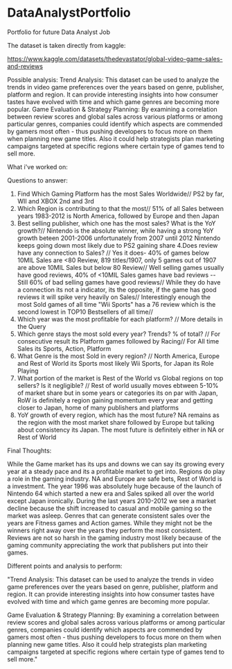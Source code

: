 # DataAnalystPortfolio
Portfolio for future Data Analyst Job

The dataset is taken directly from kaggle: 

https://www.kaggle.com/datasets/thedevastator/global-video-game-sales-and-reviews

Possible analysis:
Trend Analysis: This dataset can be used to analyze the trends in video game preferences over the years based on genre, publisher, platform and region. It can provide interesting insights into how consumer tastes have evolved with time and which game genres are becoming more popular.
Game Evaluation & Strategy Planning: By examining a correlation between review scores and global sales across various platforms or among particular genres, companies could identify which aspects are commended by gamers most often - thus pushing developers to focus more on them when planning new game titles. Also it could help strategists plan marketing campaigns targeted at specific regions where certain type of games tend to sell more.

What i've worked on:

Questions to answer: 

1. Find Which Gaming Platform has the most Sales Worldwide// PS2 by far, WII and XBOX 2nd and 3rd
2. Which Region is contributing to that the most// 51% of all Sales between years 1983-2012 is North America, followed by Europe and then Japan
3. Best selling publisher, which one has the most sales? What is the YoY growth?// Nintendo is the absolute winner, while having a strong YoY growth beteen 2001-2006 unfortunately from 2007 until 2012 Nintendo keeps going down most likely due to PS2 gaining share
4.Does review have any connection to Sales? // Yes it does- 40% of games below 10MIL Sales are <80 Review, 819 titles/1907, only 5 games out of 1907 are above 10MIL Sales but below 80 Review// Well selling games usually have good reviews, 40% of <10MIL Sales games have bad reviews
--Still 60% of bad selling games have good reviews// While they do have a connection its not a indicator, its the opposite, if the game has good reviews it will spike very heavily on Sales// Interestingly enough the most Sold games of all time "Wii Sports" has a 76 review which is the second lowest in TOP10 Bestsellers of all time//
5. Which year was the most profitable for each platform? // More details in the Query
6. Which genre stays the most sold every year? Trends? % of total? // For consecutive result its Platform games followed by Racing// For All time Sales its Sports, Action, Platform
7. What Genre is the most Sold in every region?  // North America, Europe and Rest of World its Sports most likely Wii Sports, for Japan its Role Playing
8. What portion of the market is Rest of the World vs Global regions on top sellers? Is it negligible? // Rest of world usually moves ebtween 5-10% of market share but in some years or categories its on par with Japan, RoW is definitely a region gaining momentum every year and getting closer to Japan, home of many publishers and platforms
9. YoY growth of every region, which has the most future? NA remains as the region with the most market share followed by Europe but talking about consistency its Japan. The most future is definitely either in NA or Rest of World


Final Thoughts: 

While the Game market has its ups and downs we can say its growing every year at a steady pace and its a profitable market to get into. Regions do play a role in the gaming industry. NA and Europe are safe bets, Rest of World is a investment. The year 1996 was absolutely huge because of the launch of Nintendo 64 which started a new era and Sales spiked all over the world except Japan ironically. During the last years 2010-2012 we see a market decline  because the shift increased to casual and mobile gaming so the market was asleep. Genres that can generate consistent sales over the years are Fitness games and Action games. While they might not be the winners right away over the years they perform the most consistent. Reviews are not so harsh in the gaming industry most likely because of the gaming community appreciating the work that publishers put into their games. 


Different points and analysis to perform:

"Trend Analysis: This dataset can be used to analyze the trends in video game preferences over the years based on genre, publisher, platform and region. It can provide interesting insights into how consumer tastes have evolved with time and which game genres are becoming more popular.

Game Evaluation & Strategy Planning: By examining a correlation between review scores and global sales across various platforms or among particular genres, companies could identify which aspects are commended by gamers most often - thus pushing developers to focus more on them when planning new game titles. Also it could help strategists plan marketing campaigns targeted at specific regions where certain type of games tend to sell more."
